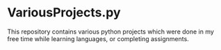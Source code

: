 # VariousProjects.py
This repository contains various python projects which were done in my free time while learning languages, or completing assignments.
